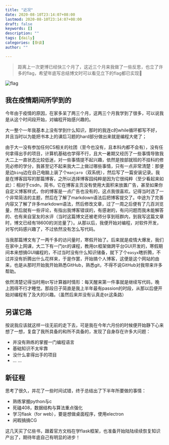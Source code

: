 ```yaml
---
title: "近况"
date: 2020-08-10T23:14:07+08:00
lastmod: 2020-08-10T23:14:07+08:00
draft: false
keywords: []
description: ""
tags: [daily]
categories: [杂谈]
author: ""

---
```


<!--more-->

> 距离上一次更博已经快三个月了，这近三个月来我做了一些反思，也立了许多的flag，希望年底写总结博文时可以看见立下的flag都已实现🦾

![flag](https://cdn.jsdelivr.net/gh/jaywhen/imageBed/imgreal.png)

## 我在疫情期间所学到的	

​	今年由于疫情的原因，在家多呆了两三个月，这两三个月我学到了很多，可以说我是从这个时间段开始，对编程开始感兴趣的。

​	大一整个一年我基本上没有学到什么知识，那时的我连c的while循环都写不好，并且当时以为能把书本上的课后习题的hard部分做出来就是编程大佬了；

​	由于大一没有参加任何CS相关的社团（至今也没有，且本科内都不会有），没有任何拿得出手的项目，计算机基础也学得不行，且大一暑期又经历了一些事情导致我大二上一直状态比较低迷，对一些事情提不起兴趣，依然是按部就班的不挂科的修完必修的学分，我甚至记不起来我大二上做过哪些事情，只有一点非常清楚：那便是边`bing`边在自己电脑上装了个`manjaro`（双系统），然后写了一篇安装记录。我是在博客园写的那篇博客，之所以选择博客园纯粹是因为它很纯粹（至少看起来如此）：相对于csdn，简书，它在博客主页没有使用大面积来放置广告，甚至如果你自定义博客样式，你的博客是一点广告也没有的，这点我很喜欢。记得当时选了一个非常简洁的主题，然后在了解了markdown语法后把博客提交了。中途为了完善内容又了解了许多markdown语法，然后修改文章，过了一周之后便有了几百浏览量，然后就有一些评论，有指出我博客错误的，有感谢的，有问问题而我未能解答的、也有来自室友的水评（当时这篇博文还被老师分享到班群内，到我写这篇文章时，博文已经有18600的浏览量了）。从那以后，我便开始对编程，对软件开发，对写代码感兴趣了，不过依然没有怎么写代码。

​	当我那篇博文有了一两千多的访问量时，寒假开始了。后来就是疫情大爆发，我们在家中上网课，大二下有一门`Qt`的课程，教用`Qt`框架做跨平台GUI开发的，寒假期间本来想搞GUI编程的，不过当时没有什么知识储备，就下了个`easyx`瞎折腾，不过并没有折腾出什么花样来，于是作罢，开始搞个人博客，这便是这个网站的由来，也是从那时开始我开始熟悉GitHub，熟悉git，不得不说GitHub对我带来许多帮助。

​	依然清楚记得当时用`Qt`写计算器时情形：每天醒来第一件事就是继续写代码，晚上困得不行才睡觉。那段日子简直是我上半年最有passion的时段，从那以后便开始对编程有了及大的兴趣。（虽然后来并没有认真走`Qt`这条路）

## 另谋它路

​	按说我应该就这样一往无前的走下去，可是我在今年六月份的时候便开始静下心来想了一想，复盘了我所具备的和所不具备的，发现了自身存在许多大问题：

- 并没有熟练的掌握一门编程语言
- 基础知识不太牢靠
- 没什么拿得出手的项目
- ... ...

## 新征程

思考了很久，并花了一些时间试错，终于总结出了下半年所要做的事情：

- 熟练掌握python与c
- 死磕408，数据结构与算法重点强化
- 学习flask（for web），要是想做桌面程序，使用electron
- 闲暇搞搞CG

这几天买了亿些书，跟着官方文档在学flask框架，也准备开始陆陆续续恢复知识产出了，期待年底自己有明显的进步！

